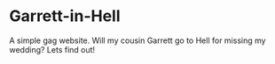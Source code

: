 # Garrett-in-Hell
A simple gag website. Will my cousin Garrett go to Hell for missing my wedding? Lets find out!
